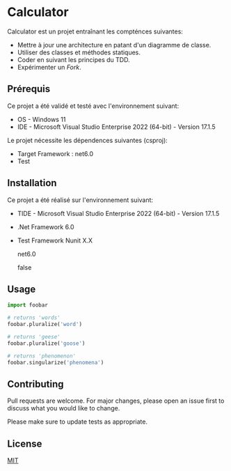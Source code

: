 # Calculator

Calculator est un projet entraînant les compténces suivantes:

* Mettre à jour une architecture en patant d'un diagramme de classe.
* Utiliser des classes et méthodes statiques.
* Coder en suivant les principes du TDD.
* Expérimenter un *Fork*.

## Prérequis

Ce projet a été validé et testé avec l'environnement suivant:

* OS - Windows 11
* IDE - Microsoft Visual Studio Enterprise 2022 (64-bit) - Version 17.1.5

Le projet nécessite les dépendences suivantes (csproj):

* Target Framework : net6.0
* Test 


## Installation

Ce projet a été réalisé sur l'environnement suivant:

* TIDE - Microsoft Visual Studio Enterprise 2022 (64-bit) - Version 17.1.5
* .Net Framework 6.0
* Test Framework Nunit X.X

  <PropertyGroup>
    <TargetFramework>net6.0</TargetFramework>

    <IsPackable>false</IsPackable>
  </PropertyGroup>

  <ItemGroup>
    <PackageReference Include="Microsoft.NET.Test.Sdk" Version="16.9.4" />
    <PackageReference Include="NUnit" Version="3.13.1" />
    <PackageReference Include="NUnit3TestAdapter" Version="3.17.0" />
    <PackageReference Include="coverlet.collector" Version="3.0.2" />
  </ItemGroup>

  <ItemGroup>
    <ProjectReference Include="..\MathsLib\MathsLib.csproj" />
  </ItemGroup>

## Usage

```python
import foobar

# returns 'words'
foobar.pluralize('word')

# returns 'geese'
foobar.pluralize('goose')

# returns 'phenomenon'
foobar.singularize('phenomena')
```

## Contributing
Pull requests are welcome. For major changes, please open an issue first to discuss what you would like to change.

Please make sure to update tests as appropriate.

## License
[MIT](https://choosealicense.com/licenses/mit/)